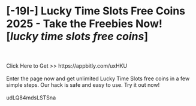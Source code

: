 # [-19I-] Lucky Time Slots Free Coins 2025 - Take the Freebies Now! [*lucky time slots free coins*]
<br>
<br>Click Here to Get >> https://appbitly.com/uxHKU

<br>
<br>Enter the page now and get unlimited Lucky Time Slots free coins in a few simple steps. Our hack is safe and easy to use. Try it out now!
<br>
<br>udLQ84mdsLSTSna

